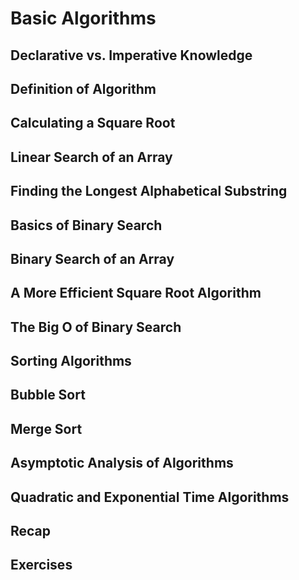 # Basic Algorithms

## Declarative vs. Imperative Knowledge

## Definition of Algorithm

## Calculating a Square Root

## Linear Search of an Array

## Finding the Longest Alphabetical Substring

## Basics of Binary Search

## Binary Search of an Array

## A More Efficient Square Root Algorithm

## The Big O of Binary Search

## Sorting Algorithms

## Bubble Sort

## Merge Sort

## Asymptotic Analysis of Algorithms

## Quadratic and Exponential Time Algorithms

## Recap

## Exercises
